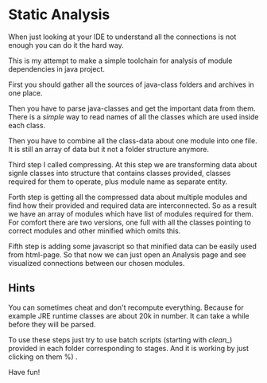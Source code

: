 # Static Analysis

When just looking at your IDE to understand all the connections is not enough you can do it the hard way.

This is my attempt to make a simple toolchain for analysis of module dependencies in java project.

First you should gather all the sources of java-class folders and archives in one place.

Then you have to parse java-classes and get the important data from them. There is a *simple* way to read names of all the classes which are used inside each class.

Then you have to combine all the class-data about one module into one file. It is still an array of data but it not a folder structure anymore.

Third step I called compressing. At this step we are transforming data about signle classes into structure that contains classes provided, classes required for them to operate, plus module name as separate entity.

Forth step is getting all the compressed data about multiple modules and find how their provided and required data are interconnected. So as a result we have an array of modules which have list of modules required for them. For comfort there are two versions, one full with all the classes pointing to correct modules and other minified which omits this.

Fifth step is adding some javascript so that minified data can be easily used from html-page. So that now we can just open an Analysis page and see visualized connections between our chosen modules.

## Hints

You can sometimes cheat and don't recompute everything. Because for example JRE runtime classes are about 20k in number. It can take a while before they will be parsed.

To use these steps just try to use batch scripts (starting with *clean_*) provided in each folder corresponding to stages. And it is working by just clicking on them %) .

Have fun!